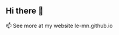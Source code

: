 ## Hi there 👋

<!--
My name is **Minh Ngoc Le** (you can call me ✨ _Ngoc_ ✨).

I am an astrophysicist who is interested in:

- 🔭 Globular cluster - dark matter halo relation
-  ✨ Low surface brightness galaxies

- ⚡ Fun fact: As a dog person, I enjoy petting dogs while getting stuck in my research.
--> 📫  See more at my website <a> le-mn.github.io </a>
